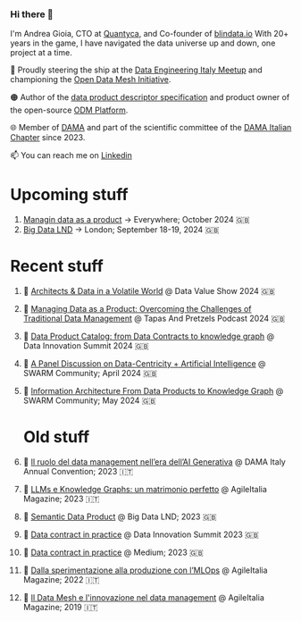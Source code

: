 ### Hi there 👋

I'm Andrea Gioia, CTO at [Quantyca](https://www.quantyca.it/), and Co-founder of [blindata.io](https://blindata.io/)
With 20+ years in the game, I have navigated the data universe up and down, one project at a time. 

🚀 Proudly steering the ship at the [Data Engineering Italy Meetup](https://www.meetup.com/it-IT/data-engineering-italy/) and championing the [Open Data Mesh Initiative](https://initiative.opendatamesh.org/). 

🟠 Author of the [data product descriptor specification](https://dpds.opendatamesh.org/) and product owner of the open-source [ODM Platform](https://github.com/opendatamesh-initiative/odm-platform).

🌐 Member of [DAMA](https://www.dama.org/cpages/home) and part of the scientific committee of the [DAMA Italian Chapter](https://dama-italy.org/) since 2023.

📫 You can reach me on [Linkedin](https://www.linkedin.com/in/andreagioia/)

# Upcoming stuff
1. [Managin data as a product](https://github.com/PacktPublishing/Managing-Data-as-a-Product/tree/main) -> Everywhere; October 2024 🇬🇧
1. [Big Data LND](https://bigdataldn.com/)  -> London; September 18-19, 2024 🇬🇧

# Recent stuff
1. 🎥 [Architects & Data in a Volatile World](https://www.youtube.com/watch?v=35GAreCLkeM&t=2s) @ Data Value Show 2024 🇬🇧
1. 🎥 [Managing Data as a Product: Overcoming the Challenges of Traditional Data Management](https://www.youtube.com/watch?v=pC8fPaKdm3M) @ Tapas And Pretzels Podcast 2024 🇬🇧
1. 🎥 [Data Product Catalog: from Data Contracts to knowledge graph](https://www.youtube.com/watch?v=1fsD2JpEQqg&feature=youtu.be)  @ Data Innovation Summit 2024 🇬🇧
1. 🎥 [A Panel Discussion on Data-Centricity + Artificial Intelligence](https://www.youtube.com/watch?v=epuclRDokQM) @  SWARM Community; April 2024 🇬🇧
1. 🎥 [Information Architecture From Data Products to Knowledge Graph](https://youtu.be/Oe0mjHM2Ghw?si=9ZrA7qEvzTX8P2iA) @  SWARM Community; May 2024 🇬🇧

   # Old stuff
1. 🎥 [Il ruolo del data management nell’era dell’AI Generativa](https://dama-italy.org/diac-2023/) @ DAMA Italy Annual Convention; 2023 🇮🇹
1. 📝 [LLMs e Knowledge Graphs: un matrimonio perfetto](https://online.pubhtml5.com/vbdo/kkbl/#p=25) @ AgileItalia Magazine; 2023 🇮🇹
1. 🎥 [Semantic Data Product](https://www.youtube.com/watch?v=ap8pWiRBvJQ) @ Big Data LND; 2023 🇬🇧
1. 🎥 [Data contract in practice](https://www.youtube.com/watch?v=CKqSNn-7wiw) @ Data Innovation Summit 2023 🇬🇧
1. 📝 [Data contract in practice](https://medium.com/better-programming/data-contracts-in-practice-93e58d324f34) @ Medium; 2023 🇬🇧
1. 📝 [Dalla sperimentazione alla produzione con l’MLOps](https://online.pubhtml5.com/vbdo/avys/#p=38) @ AgileItalia Magazine; 2022 🇮🇹
1. 📝 [Il Data Mesh e l'innovazione nel data management](https://online.pubhtml5.com/vbdo/kslm/#p=34) @ AgileItalia Magazine; 2019 🇮🇹


